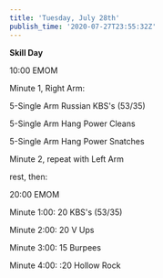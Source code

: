 ```yaml
---
title: 'Tuesday, July 28th'
publish_time: '2020-07-27T23:55:32Z'
---
```


**Skill Day**

10:00 EMOM

Minute 1, Right Arm:

5-Single Arm Russian KBS's (53/35)

5-Single Arm Hang Power Cleans

5-Single Arm Hang Power Snatches

Minute 2, repeat with Left Arm

rest, then:

20:00 EMOM

Minute 1:00: 20 KBS's (53/35)

Minute 2:00: 20 V Ups

Minute 3:00: 15 Burpees

Minute 4:00: :20 Hollow Rock

 
